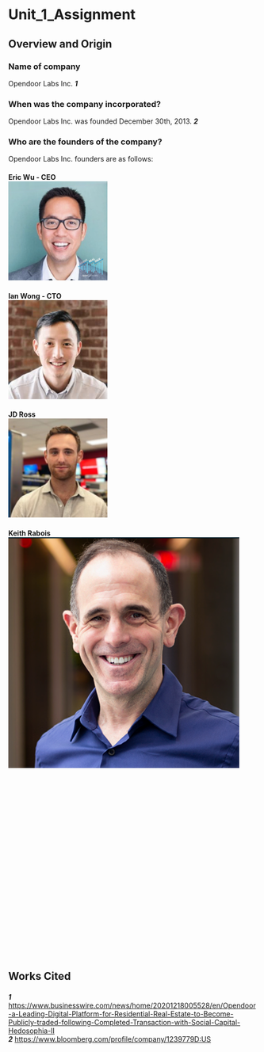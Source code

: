 # Unit_1_Assignment  

## **<p>Overview and Origin</p>**  

### **<p>Name of company</p>**  

Opendoor Labs Inc.  ***1***  

### **<p>When was the company incorporated?</p>**  

Opendoor Labs Inc. was founded December 30th, 2013. ***2***  

### **<p>Who are the founders of the company?</p>**  

Opendoor Labs Inc. founders are as follows:  
#### **Eric Wu - CEO** <br> <img src="Images/Eric_Wu_Opendoor.png" width="200" height="200">
#### **Ian Wong - CTO**  <br> <img src="Images/Ian_Wong_Opendoor.jpg" width="200" height="200">
#### **JD Ross**  <br>  <img src="Images/JD_Ross_Opendoor.png" width="200" height="200">
#### **Keith Rabois**  <br>  ![Keith Rabois - Entrepreneur & Investor](Images/Keith_Rabois_Opendoor.png)   

<br>
<br>
<br>
<br>
<br>
<br>
<br>
<br>
<br>
<br>
<br>
<br>
<br>
<br>
<br>
<br>
<br>
<br>
<br>
<br>
<br>



## <p>Works Cited</p>

***1*** https://www.businesswire.com/news/home/20201218005528/en/Opendoor-a-Leading-Digital-Platform-for-Residential-Real-Estate-to-Become-Publicly-traded-following-Completed-Transaction-with-Social-Capital-Hedosophia-II  
***2*** https://www.bloomberg.com/profile/company/1239779D:US  